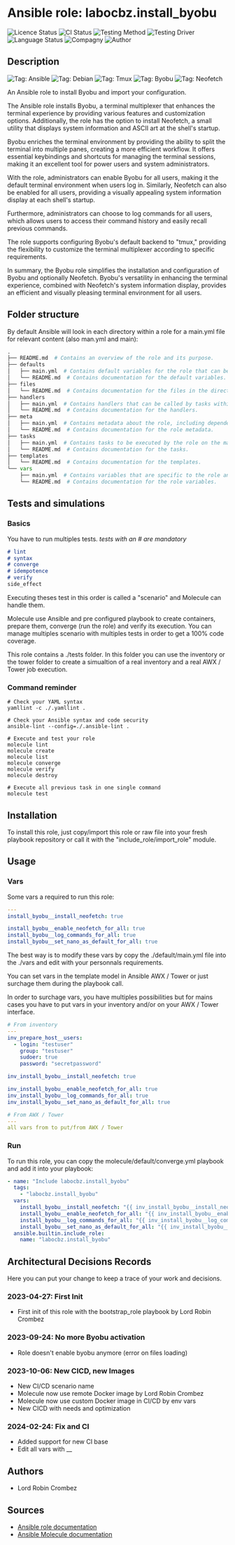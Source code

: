 # Ansible role: labocbz.install_byobu

![Licence Status](https://img.shields.io/badge/licence-MIT-brightgreen)
![CI Status](https://img.shields.io/badge/CI-success-brightgreen)
![Testing Method](https://img.shields.io/badge/Testing%20Method-Ansible%20Molecule-blueviolet)
![Testing Driver](https://img.shields.io/badge/Testing%20Driver-docker-blueviolet)
![Language Status](https://img.shields.io/badge/language-Ansible-red)
![Compagny](https://img.shields.io/badge/Compagny-Labo--CBZ-blue)
![Author](https://img.shields.io/badge/Author-Lord%20Robin%20Cbz-blue)

## Description

![Tag: Ansible](https://img.shields.io/badge/Tech-Ansible-orange)
![Tag: Debian](https://img.shields.io/badge/Tech-Debian-orange)
![Tag: Tmux](https://img.shields.io/badge/Tech-Tmux-orange)
![Tag: Byobu](https://img.shields.io/badge/Tech-Byobu-orange)
![Tag: Neofetch](https://img.shields.io/badge/Tech-Neofetch-orange)

An Ansible role to install Byobu and import your configuration.


The Ansible role installs Byobu, a terminal multiplexer that enhances the terminal experience by providing various features and customization options. Additionally, the role has the option to install Neofetch, a small utility that displays system information and ASCII art at the shell's startup.

Byobu enriches the terminal environment by providing the ability to split the terminal into multiple panes, creating a more efficient workflow. It offers essential keybindings and shortcuts for managing the terminal sessions, making it an excellent tool for power users and system administrators.

With the role, administrators can enable Byobu for all users, making it the default terminal environment when users log in. Similarly, Neofetch can also be enabled for all users, providing a visually appealing system information display at each shell's startup.

Furthermore, administrators can choose to log commands for all users, which allows users to access their command history and easily recall previous commands.

The role supports configuring Byobu's default backend to "tmux," providing the flexibility to customize the terminal multiplexer according to specific requirements.

In summary, the Byobu role simplifies the installation and configuration of Byobu and optionally Neofetch. Byobu's versatility in enhancing the terminal experience, combined with Neofetch's system information display, provides an efficient and visually pleasing terminal environment for all users.

## Folder structure

By default Ansible will look in each directory within a role for a main.yml file for relevant content (also man.yml and main):

```PYTHON
.
├── README.md  # Contains an overview of the role and its purpose.
├── defaults
│   ├── main.yml  # Contains default variables for the role that can be overridden by users.
│   └── README.md  # Contains documentation for the default variables.
├── files
│   └── README.md  # Contains documentation for the files in the directory.
├── handlers
│   ├── main.yml  # Contains handlers that can be called by tasks within the role.
│   └── README.md  # Contains documentation for the handlers.
├── meta
│   ├── main.yml  # Contains metadata about the role, including dependencies and supported platforms.
│   └── README.md  # Contains documentation for the role metadata.
├── tasks
│   ├── main.yml  # Contains tasks to be executed by the role on the managed nodes.
│   └── README.md  # Contains documentation for the tasks.
├── templates
│   └── README.md  # Contains documentation for the templates.
└── vars
    ├── main.yml  # Contains variables that are specific to the role and are not meant to be overridden.
    └── README.md  # Contains documentation for the role variables.
```

## Tests and simulations

### Basics

You have to run multiples tests. *tests with an # are mandatory*

```MARKDOWN
# lint
# syntax
# converge
# idempotence
# verify
side_effect
```

Executing theses test in this order is called a "scenario" and Molecule can handle them.

Molecule use Ansible and pre configured playbook to create containers, prepare them, converge (run the role) and verify its execution.
You can manage multiples scenario with multiples tests in order to get a 100% code coverage.

This role contains a ./tests folder. In this folder you can use the inventory or the tower folder to create a simualtion of a real inventory and a real AWX / Tower job execution.

### Command reminder

```SHELL
# Check your YAML syntax
yamllint -c ./.yamllint .

# Check your Ansible syntax and code security
ansible-lint --config=./.ansible-lint .

# Execute and test your role
molecule lint
molecule create
molecule list
molecule converge
molecule verify
molecule destroy

# Execute all previous task in one single command
molecule test
```

## Installation

To install this role, just copy/import this role or raw file into your fresh playbook repository or call it with the "include_role/import_role" module.

## Usage

### Vars

Some vars a required to run this role:

```YAML
---
install_byobu__install_neofetch: true

install_byobu__enable_neofetch_for_all: true
install_byobu__log_commands_for_all: true
install_byobu__set_nano_as_default_for_all: true

```

The best way is to modify these vars by copy the ./default/main.yml file into the ./vars and edit with your personnals requirements.

You can set vars in the template model in Ansible AWX / Tower or just surchage them during the playbook call.

In order to surchage vars, you have multiples possibilities but for mains cases you have to put vars in your inventory and/or on your AWX / Tower interface.

```YAML
# From inventory
---
inv_prepare_host__users:
  - login: "testuser"
    group: "testuser"
    sudoer: true
    password: "secretpassword"

inv_install_byobu__install_neofetch: true

inv_install_byobu__enable_neofetch_for_all: true
inv_install_byobu__log_commands_for_all: true
inv_install_byobu__set_nano_as_default_for_all: true

```

```YAML
# From AWX / Tower
---
all vars from to put/from AWX / Tower
```

### Run

To run this role, you can copy the molecule/default/converge.yml playbook and add it into your playbook:

```YAML
- name: "Include labocbz.install_byobu"
  tags:
    - "labocbz.install_byobu"
  vars:
    install_byobu__install_neofetch: "{{ inv_install_byobu__install_neofetch }}"
    install_byobu__enable_neofetch_for_all: "{{ inv_install_byobu__enable_neofetch_for_all }}"
    install_byobu__log_commands_for_all: "{{ inv_install_byobu__log_commands_for_all }}"
    install_byobu__set_nano_as_default_for_all: "{{ inv_install_byobu__set_nano_as_default_for_all }}"
  ansible.builtin.include_role:
    name: "labocbz.install_byobu"
```

## Architectural Decisions Records

Here you can put your change to keep a trace of your work and decisions.

### 2023-04-27: First Init

* First init of this role with the bootstrap_role playbook by Lord Robin Crombez

### 2023-09-24: No more Byobu activation

* Role doesn't enable byobu anymore (error on files loading)

### 2023-10-06: New CICD, new Images

* New CI/CD scenario name
* Molecule now use remote Docker image by Lord Robin Crombez
* Molecule now use custom Docker image in CI/CD by env vars
* New CICD with needs and optimization

### 2024-02-24: Fix and CI

* Added support for new CI base
* Edit all vars with __

## Authors

* Lord Robin Crombez

## Sources

* [Ansible role documentation](https://docs.ansible.com/ansible/latest/playbook_guide/playbooks_reuse_roles.html)
* [Ansible Molecule documentation](https://molecule.readthedocs.io/)
